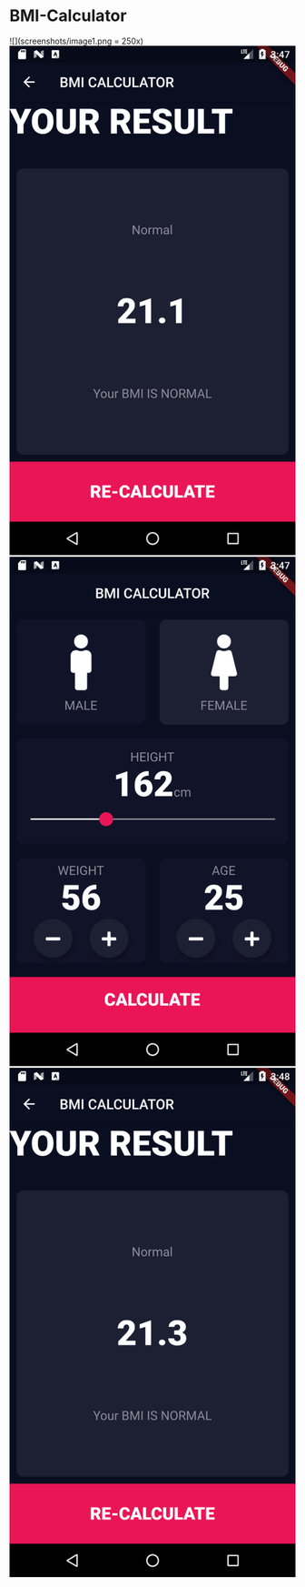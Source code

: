 # BMI-Calculator

![](screenshots/image1.png = 250x)
![](screenshots/image2.png)
![](screenshots/image3.png)
![](screenshots/image4.png)
